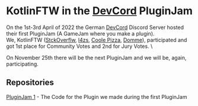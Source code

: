 # KotlinFTW in the [DevCord](https://github.com/devcordde) PluginJam

On the 1st-3rd April of 2022 the German [DevCord](https://github.com/devcordde) Discord Server hosted their first PluginJam (A GameJam where you make a plugin). \
We, KotlinFTW ([StckOverflw](https://twitter.com/StckOverflw), [l4zs](https://twitter.com/l4zs1), [Coole Pizza](https://twitter.com/coole_pizza), [Domme](https://twitter.com/DQMME)), 
participated and got 1st place for Community Votes and 2nd for Jury Votes. \

On November 25th there will be the next PluginJam and we will be, again, participating.

## Repositories

[PluginJam 1](https://github.com/KtFTW/PluginJam-1) - The Code for the Plugin we made during the first PluginJam
